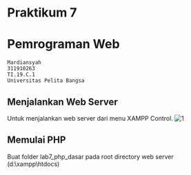 # Praktikum 7
# Pemrograman Web
```
Mardiansyah
311910263
TI.19.C.1
Universitas Pelita Bangsa
```
## Menjalankan Web Server
Untuk menjalankan web server dari menu XAMPP Control.
![1](https://user-images.githubusercontent.com/81758407/117910464-2bbe4e80-b306-11eb-9b75-97c02292c817.PNG)
## Memulai PHP
Buat folder lab7_php_dasar pada root directory web server (d:\xampp\htdocs)

